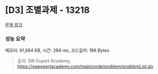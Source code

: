 # [D3] 조별과제 - 13218 

[문제 링크](https://swexpertacademy.com/main/code/problem/problemDetail.do?contestProbId=AXzjvCCq-PwDFASs) 

### 성능 요약

메모리: 61,664 KB, 시간: 294 ms, 코드길이: 186 Bytes



> 출처: SW Expert Academy, https://swexpertacademy.com/main/code/problem/problemList.do